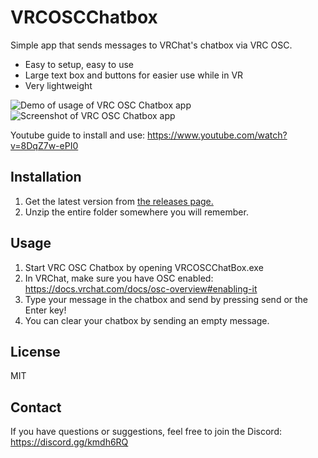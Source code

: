 # VRCOSCChatbox
Simple app that sends messages to VRChat's chatbox via VRC OSC.

- Easy to setup, easy to use
- Large text box and buttons for easier use while in VR
- Very lightweight

![Demo of usage of VRC OSC Chatbox app](https://i.giphy.com/media/GNrrJ0wm3uWhIjuaFP/giphy.webp)
![Screenshot of VRC OSC Chatbox app](https://i.imgur.com/7mezJkP.png)

Youtube guide to install and use: https://www.youtube.com/watch?v=8DqZ7w-ePI0

## Installation
1. Get the latest version from [the releases page.](https://github.com/dbqt/VRCOSCChatbox/releases)
2. Unzip the entire folder somewhere you will remember.

## Usage
1. Start VRC OSC Chatbox by opening VRCOSCChatBox.exe
2. In VRChat, make sure you have OSC enabled: https://docs.vrchat.com/docs/osc-overview#enabling-it 
3. Type your message in the chatbox and send by pressing send or the Enter key!
4. You can clear your chatbox by sending an empty message.

## License
MIT

## Contact
If you have questions or suggestions, feel free to join the Discord: https://discord.gg/kmdh6RQ
